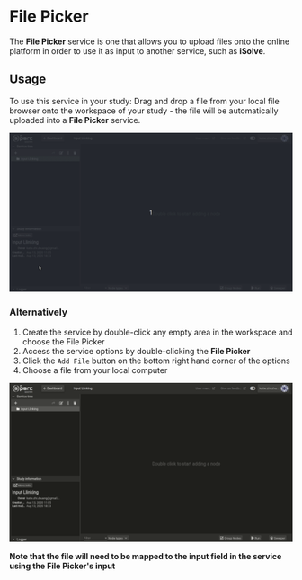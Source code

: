 # File Picker
The **File Picker** service is one that allows you to upload files onto the online platform in order to use it as input to another service, such as **iSolve**. 

## Usage

To use this service in your study:
Drag and drop a file from your local file browser onto the workspace of your study - the file will be automatically uploaded into a **File Picker** service.

![FilePick1](../../_media/filepick2.gif)


### Alternatively
1. Create the service by double-click any empty area in the workspace and choose the File Picker
2. Access the service options by double-clicking the **File Picker**
3. Click the ```Add File``` button on the bottom right hand corner of the options
4. Choose a file from your local computer

![FilePick2](../../_media/filepick.gif)

**Note that the file will need to be mapped to the input field in the service using the File Picker's input**
